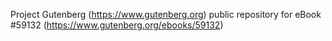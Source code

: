 Project Gutenberg (https://www.gutenberg.org) public repository for
eBook #59132 (https://www.gutenberg.org/ebooks/59132)
